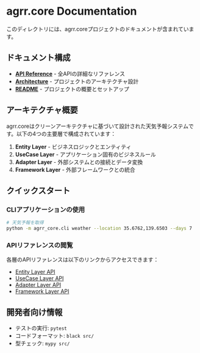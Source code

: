 # agrr.core Documentation

このディレクトリには、agrr.coreプロジェクトのドキュメントが含まれています。

## ドキュメント構成

- **[API Reference](api/README.md)** - 全APIの詳細なリファレンス
- **[Architecture](../ARCHITECTURE.md)** - プロジェクトのアーキテクチャ設計
- **[README](../README.md)** - プロジェクトの概要とセットアップ

## アーキテクチャ概要

agrr.coreはクリーンアーキテクチャに基づいて設計された天気予報システムです。以下の4つの主要層で構成されています：

1. **Entity Layer** - ビジネスロジックとエンティティ
2. **UseCase Layer** - アプリケーション固有のビジネスルール
3. **Adapter Layer** - 外部システムとの接続とデータ変換
4. **Framework Layer** - 外部フレームワークとの統合

## クイックスタート

### CLIアプリケーションの使用

```bash
# 天気予報を取得
python -m agrr_core.cli weather --location 35.6762,139.6503 --days 7
```

### APIリファレンスの閲覧

各層のAPIリファレンスは以下のリンクからアクセスできます：

- [Entity Layer API](api/entity/README.md)
- [UseCase Layer API](api/usecase/README.md)
- [Adapter Layer API](api/adapter/README.md)
- [Framework Layer API](api/framework/README.md)

## 開発者向け情報

- テストの実行: `pytest`
- コードフォーマット: `black src/`
- 型チェック: `mypy src/`
